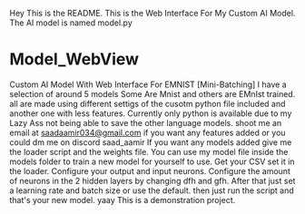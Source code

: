 Hey This is the README.
This is the Web Interface For My Custom AI Model.
The AI model is named model.py
# Model_WebView
Custom AI Model With Web Interface For EMNIST [Mini-Batching]
I have a selection of around 5 models
Some Are Mnist and others are EMnIst trained.
all are made using different settigs of the cusotm python file included and another one with less features.
Currently only python is available due to my Lazy Ass not being able to save the other language models.
shoot me an email at saadaamir034@gmail.com if you want any features added or you could dm me on discord saad_aamir
If you want any models added give me the loader script and the weights file.
You can use my model file inside the models folder to train a new model for yourself to use.
Get your CSV set it in the loader. Configure your output and input neurons. Configure the amount of neurons in the 2 hidden layers by changing dfh and gfh. 
After that just set a learning rate and batch size or use the default.
then just run the script and that's your new model. yaay
This is a demonstration project.
